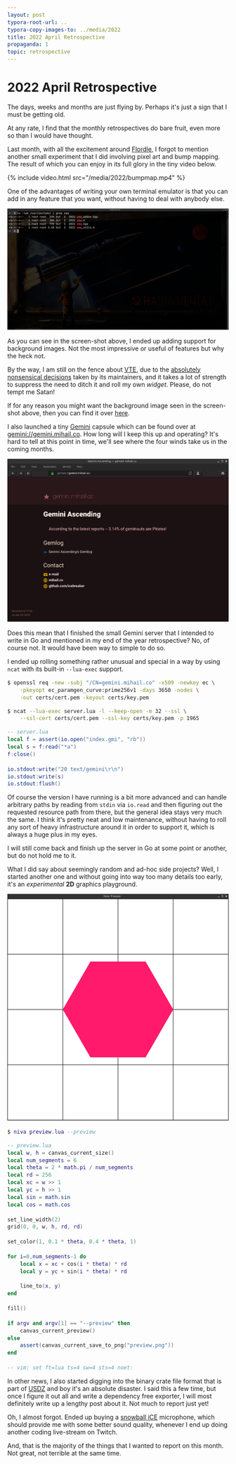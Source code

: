 ```yaml
---
layout: post
typora-root-url: ..
typora-copy-images-to: ../media/2022
title: 2022 April Retrospective
propaganda: 1
topic: retrospective
---
```

2022 April Retrospective
========================
The days, weeks and months are just flying by. Perhaps it's just a sign that I must be getting old.

At any rate, I find that the monthly retrospectives do bare fruit, even more so than I would have thought.

Last month, with all the excitement around [Flordle][flordle], I forgot to mention another small experiment that I did involving pixel art and bump mapping. The result of which you can enjoy in its full glory in the tiny video below.

{% include video.html src="/media/2022/bumpmap.mp4" %}

One of the advantages of writing your own terminal emulator is that you can add in any feature that you want, without having to deal with anybody else.

![](/media/2022/marmota.png)

As you can see in the screen-shot above, I ended up adding support for background images. Not the most impressive or useful of features but why the heck not.

By the way, I am still on the fence about [VTE][vte], due to the [absolutely nonsensical decisions][fontweight] taken by its maintainers, and it takes a lot of strength to suppress the need to ditch it and roll my own *widget*. Please, do not tempt me Satan!

If for any reason you might want the background image seen in the screen-shot above, then you can find it over [here][background].

I also launched a tiny [Gemini][gemini] capsule which can be found over at [gemini://gemini.mihail.co][capsule]. How long will I keep this up and operating? It's hard to tell at this point in time, we'll see where the four winds take us in the coming months.

![gemini](/media/2022/gemini.png)

Does this mean that I finished the small Gemini server that I intended to write in Go and mentioned in my end of the year retrospective? No, of course not. It would have been way to simple to do so.

I ended up rolling something rather unusual and special in a way by using `ncat` with its built-in `--lua-exec` support.

```bash
$ openssl req -new -subj "/CN=gemini.mihail.co" -x509 -newkey ec \
	-pkeyopt ec_paramgen_curve:prime256v1 -days 3650 -nodes \
	-out certs/cert.pem -keyout certs/key.pem
```

```bash
$ ncat --lua-exec server.lua -l --keep-open -m 32 --ssl \
	--ssl-cert certs/cert.pem --ssl-key certs/key.pem -p 1965
```

```lua
-- server.lua
local f = assert(io.open("index.gmi", "rb"))
local s = f:read("*a")
f:close()

io.stdout:write("20 text/gemini\r\n")
io.stdout:write(s)
io.stdout:flush()
```

Of course the version I have running is a bit more advanced and can handle arbitrary paths by reading from `stdin` via `io.read` and then figuring out the requested resource path from there, but the general idea stays very much the same. I think it's pretty neat and low maintenance, without having to roll any sort of heavy infrastructure around it in order to support it, which is always a huge plus in my eyes.

I will still come back and finish up the server in Go at some point or another, but do not hold me to it.

What I did say about seemingly random and ad-hoc side projects? Well, I started another one and without going into way too many details too early, it's an *experimental* **2D** graphics playground.

![niva](/media/2022/niva.png)

```lua
$ niva preview.lua --preview
```

```lua
-- preview.lua
local w, h = canvas_current_size()
local num_segments = 6
local theta = 2 * math.pi / num_segments
local rd = 256
local xc = w >> 1
local yc = h >> 1
local sin = math.sin
local cos = math.cos

set_line_width(2)
grid(0, 0, w, h, rd, rd)

set_color(1, 0.1 * theta, 0.4 * theta, 1)

for i=0,num_segments-1 do
	local x = xc + cos(i * theta) * rd
	local y = yc + sin(i * theta) * rd

	line_to(x, y)
end

fill()

if argv and argv[1] == "--preview" then
	canvas_current_preview()
else
	assert(canvas_current_save_to_png("preview.png"))
end

-- vim: set ft=lua ts=4 sw=4 sts=4 noet:
```

In other news, I also started digging into the binary crate file format that is part of [USDZ][usdz] and boy it's an absolute disaster.  I said this a few time, but once I figure it out all and write a dependency free exporter, I will most definitely write up a lengthy post about it. Not much to report just yet!

Oh, I almost forgot. Ended up buying a [snowball iCE][mic] microphone, which should provide me with some better sound quality, whenever I end up doing another coding live-stream on Twitch.

And, that is the majority of the things that I wanted to report on this month. Not great, not terrible at the same time.

[flordle]: /flordle
[vte]: https://wiki.gnome.org/Apps/Terminal/VTE
[fontweight]: https://gitlab.gnome.org/GNOME/vte/-/issues/323
[background]: http://randallmackey.com/thelonelycosmonaut#the-lonely-cosmonaut
[usdz]: https://graphics.pixar.com/usd/release/wp_usdz.html
[gemini]: https://gemini.circumlunar.space/
[capsule]: gemini://gemini.mihail.co
[legion]: https://stephenking.fandom.com/wiki/Andr%C3%A9_Linoge
[mic]: https://www.bluemic.com/en-us/products/snowball-ice/
